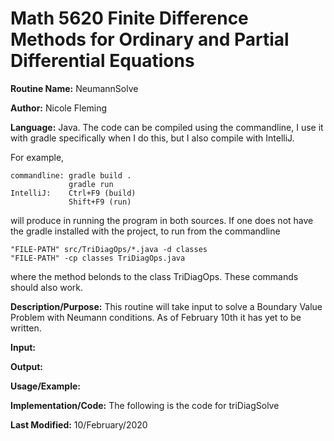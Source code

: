 # Math 5620 Finite Difference Methods for Ordinary and Partial Differential Equations

**Routine Name:**           NeumannSolve

**Author:** Nicole Fleming

**Language:** Java. The code can be compiled using the commandline, I use it with gradle specifically when I do this, but I also compile with IntelliJ.

For example,

    commandline: gradle build .
                 gradle run
    IntelliJ:    Ctrl+F9 (build)
                 Shift+F9 (run)

will produce in running the program in both sources. If one does not have the gradle installed with the project, to run from the commandline

    "FILE-PATH" src/TriDiagOps/*.java -d classes
    "FILE-PATH" -cp classes TriDiagOps.java
    
where the method belonds to the class TriDiagOps. These commands should also work.

**Description/Purpose:** This routine will take input to solve a Boundary Value Problem with Neumann conditions. As of February 10th it has yet to be written.

**Input:** 

**Output:** 

**Usage/Example:**




**Implementation/Code:** The following is the code for triDiagSolve



**Last Modified:** 10/February/2020
